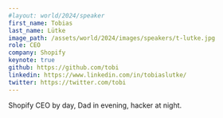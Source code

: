 ```yaml
---
#layout: world/2024/speaker
first_name: Tobias
last_name: Lütke
image_path: /assets/world/2024/images/speakers/t-lutke.jpg
role: CEO
company: Shopify
keynote: true
github: https://github.com/tobi
linkedin: https://www.linkedin.com/in/tobiaslutke/
twitter: https://twitter.com/tobi
---
```


Shopify CEO by day, Dad in evening, hacker at night.
